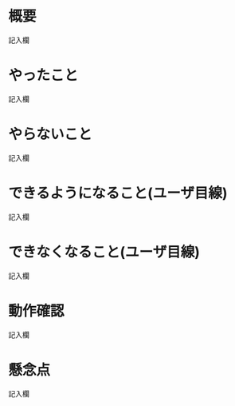 <!-- プルリクエストのテンプレート -->

# 概要
記入欄

# やったこと
記入欄

# やらないこと
記入欄

# できるようになること(ユーザ目線)
記入欄

# できなくなること(ユーザ目線)
記入欄

# 動作確認
記入欄

# 懸念点
記入欄
